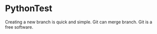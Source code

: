 # PythonTest

Creating a new branch is quick and simple.
Git can merge branch.
Git is a free software.
